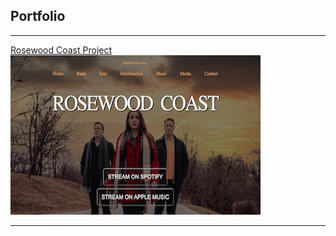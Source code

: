 ## Portfolio

---

<!--### Category Name 1 -->

[Rosewood Coast Project](/Projects/Rosewood_Coast)
<br>
<a href="https://zss3.github.io/Projects/Rosewood_Coast"> 
<img src="images/rosewood_coast_thumb.png"/> </a>


<!-- [Project 2 Title](/pdf/sample_presentation.pdf)
<img src="images/dummy_thumbnail.jpg?raw=true"/> -->


<!--[Project 3 Title](http://example.com/)
<img src="images/dummy_thumbnail.jpg?raw=true"/>  -->



<!--### Category Name 2

<!--- [Project 1 Title](http://example.com/)
- [Project 2 Title](http://example.com/)
- [Project 3 Title](http://example.com/)
- [Project 4 Title](http://example.com/)
- [Project 5 Title](http://example.com/) -->






---
<!-- <p style="font-size:11px">Page template forked from <a href="https://github.com/evanca/quick-portfolio">evanca</a></p> -->
<!-- Remove above link if you don't want to attibute -->
